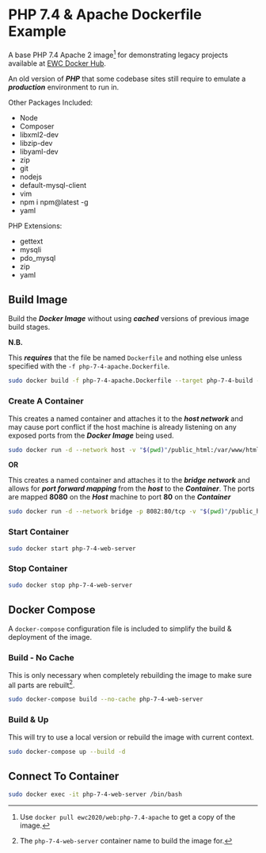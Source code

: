 # PHP 7.4 & Apache Dockerfile Example

A base PHP 7.4 Apache 2 image[^docker_pull_cmd_note] for demonstrating legacy projects available at [EWC Docker Hub](https://hub.docker.com/r/ewc2020/web).

An old version of ***PHP*** that some codebase sites still require to emulate a ***production*** environment to run in.

Other Packages Included:

- Node
- Composer
- libxml2-dev
- libzip-dev
- libyaml-dev
- zip
- git
- nodejs
- default-mysql-client
- vim
- npm i npm@latest -g
- yaml

PHP Extensions:

- gettext 
- mysqli 
- pdo_mysql 
- zip
- yaml


## Build Image

Build the ***Docker Image*** without using ***cached*** versions of previous image build stages.

**N.B.**

This ***requires*** that the file be named `Dockerfile` and nothing else unless specified with the `-f php-7-4-apache.Dockerfile`.

```bash
sudo docker build -f php-7-4-apache.Dockerfile --target php-7-4-build --no-cache -t php-7-4-web-server:latest .
```

### Create A Container

This creates a named container and attaches it to the ***host network*** and may cause port conflict if the host machine is already listening on any exposed ports from the ***Docker Image*** being used.

```bash
sudo docker run -d --network host -v "$(pwd)"/public_html:/var/www/html --name container-name php-7-4-web-server
```

**OR**

This creates a named container and attaches it to the ***bridge network*** and allows for ***port forward mapping*** from the ***host*** to the ***Container***.  The ports are mapped **8080** on the ***Host*** machine to port **80** on the ***Container***

```bash
sudo docker run -d --network bridge -p 8082:80/tcp -v "$(pwd)"/public_html:/var/www/html --name container-name php-7-4-web-server
```

### Start Container

```bash
sudo docker start php-7-4-web-server
```

### Stop Container

```bash
sudo docker stop php-7-4-web-server
```

## Docker Compose

A `docker-compose` configuration file is included to simplify the build & deployment of the image.

### Build - No Cache

This is only necessary when completely rebuilding the image to make sure all parts are rebuilt[^compose_name_note].

```bash
sudo docker-compose build --no-cache php-7-4-web-server
```

### Build & Up

This will try to use a local version or rebuild the image with current context.

```bash
sudo docker-compose up --build -d
```

## Connect To Container

```bash
sudo docker exec -it php-7-4-web-server /bin/bash
```

[^docker_pull_cmd_note]: Use `docker pull ewc2020/web:php-7.4-apache` to get a copy of the image.

[^compose_name_note]: The `php-7-4-web-server` container name to build the image for.
